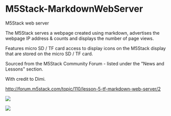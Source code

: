 # M5Stack-MarkdownWebServer

M5Stack web server 

The M5Stack serves a webpage created using markdown, advertises the webpage IP address & counts and displays the number of page views.

Features micro SD / TF card access to display icons on the M5Stack display that are stored on the micro SD / TF card. 

Sourced from the M5Stack Community Forum - listed under the "News and Lessons" section.

With credit to Dimi.

http://forum.m5stack.com/topic/110/lesson-5-tf-markdown-web-server/2



![](https://githubusercontent.com/partsandcircuits/M5Stack-MarkdownWebServer/Screenshot-01.png?raw=true) 

![](https://githubusercontent.com/partsandcircuits/M5Stack-MarkdownWebServer/Screenshot-02.png?raw=true) 

